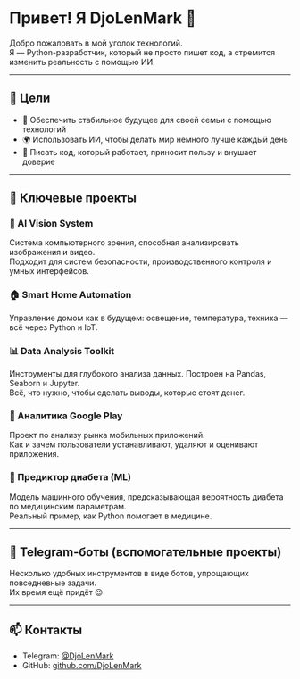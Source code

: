# Привет! Я DjoLenMark 👋

Добро пожаловать в мой уголок технологий.  
Я — Python-разработчик, который не просто пишет код, а стремится изменить реальность с помощью ИИ.

---

## 🎯 Цели

- 🔧 Обеспечить стабильное будущее для своей семьи с помощью технологий
- 🌍 Использовать ИИ, чтобы делать мир немного лучше каждый день
- 🚀 Писать код, который работает, приносит пользу и внушает доверие

---

## 🚀 Ключевые проекты

### 🧠 AI Vision System
Система компьютерного зрения, способная анализировать изображения и видео.  
Подходит для систем безопасности, производственного контроля и умных интерфейсов.

### 🏠 Smart Home Automation
Управление домом как в будущем: освещение, температура, техника — всё через Python и IoT.

### 📊 Data Analysis Toolkit
Инструменты для глубокого анализа данных. Построен на Pandas, Seaborn и Jupyter.  
Всё, что нужно, чтобы сделать выводы, которые стоят денег.

### 📱 Аналитика Google Play
Проект по анализу рынка мобильных приложений.  
Как и зачем пользователи устанавливают, удаляют и оценивают приложения.

### 🔬 Предиктор диабета (ML)
Модель машинного обучения, предсказывающая вероятность диабета по медицинским параметрам.  
Реальный пример, как Python помогает в медицине.

---

## 🤖 Telegram-боты (вспомогательные проекты)

Несколько удобных инструментов в виде ботов, упрощающих повседневные задачи.  
Их время ещё придёт 😉

---

## 📫 Контакты

- Telegram: [@DjoLenMark](https://t.me/DjoLenMark)
- GitHub: [github.com/DjoLenMark](https://github.com/DjoLenMark)
